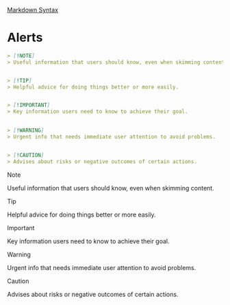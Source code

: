 [Markdown Syntax](https://daringfireball.net/projects/markdown/syntax)

# Alerts
```markdown
> [!NOTE]
> Useful information that users should know, even when skimming content.


> [!TIP]
> Helpful advice for doing things better or more easily.


> [!IMPORTANT]
> Key information users need to know to achieve their goal.

   
> [!WARNING]
> Urgent info that needs immediate user attention to avoid problems.


> [!CAUTION]
> Advises about risks or negative outcomes of certain actions.
```


> [!NOTE]
> Useful information that users should know, even when skimming content.

    

> [!TIP]
> Helpful advice for doing things better or more easily.



> [!IMPORTANT]
> Key information users need to know to achieve their goal.

    

> [!WARNING]
> Urgent info that needs immediate user attention to avoid problems.



> [!CAUTION]
> Advises about risks or negative outcomes of certain actions.
